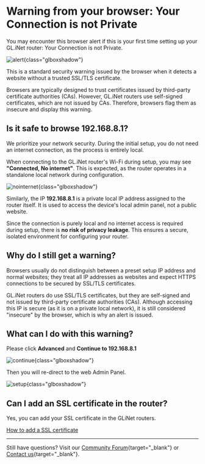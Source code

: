 # Warning from your browser: Your Connection is not Private

You may encounter this browser alert if this is your first time setting up your GL.iNet router: Your Connection is not Private.

![alert](https://static.gl-inet.com/docs/router/en/4/faq/warning_from_your_browser/alert.jpg){class="glboxshadow"}

This is a standard security warning issued by the browser when it detects a website without a trusted SSL/TLS certificate.

Browsers are typically designed to trust certificates issued by third-party certificate authorities (CAs). However, GL.iNet routers use self-signed certificates, which are not issued by CAs. Therefore, browsers flag them as insecure and display this warning.

## Is it safe to browse 192.168.8.1?

We prioritize your network security. During the initial setup, you do not need an internet connection, as the process is entirely local.

When connecting to the GL.iNet router's Wi-Fi during setup, you may see **"Connected, No internet"**. This is expected, as the router operates in a standalone local network during configuration.

![nointernet](https://static.gl-inet.com/docs/router/en/4/faq/warning_from_your_browser/nointernet.jpg){class="glboxshadow"}

Similarly, the IP **192.168.8.1** is a private local IP address assigned to the router itself. It is used to access the device's local admin panel, not a public website. 

Since the connection is purely local and no internet access is required during setup, there is **no risk of privacy leakage**. This ensures a secure, isolated environment for configuring your router.

## Why do I still get a warning?

Browsers usually do not distinguish between a preset setup IP address and normal websites; they treat all IP addresses as websites and expect HTTPS connections to be secured by SSL/TLS certificates. 

GL.iNet routers do use SSL/TLS certificates, but they are self-signed and not issued by third-party certificate authorities (CAs). Although accessing this IP is secure (as it is on a private local network), it is still considered "insecure" by the browser, which is why an alert is issued.

## What can I do with this warning?

Please click **Advanced** and **Continue to 192.168.8.1** 

![continue](https://static.gl-inet.com/docs/router/en/4/faq/warning_from_your_browser/continue.jpg){class="glboxshadow"}

Then you will re-direct to the web Admin Panel.

![setup](https://static.gl-inet.com/docs/router/en/4/faq/warning_from_your_browser/setup.jpg){class="glboxshadow"}

## Can I add an SSL certificate in the router?

Yes, you can add your SSL certificate in the GLiNet routers.

[How to add a SSL certificate](../faq/use_https_for_adh.md)

---

Still have questions? Visit our [Community Forum](https://forum.gl-inet.com){target="_blank"} or [Contact us](https://www.gl-inet.com/contacts/){target="_blank"}.
